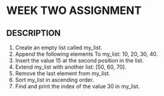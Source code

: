 # WEEK TWO ASSIGNMENT

## DESCRIPTION

 1. Create an empty list called my_list.
 2. Append the following elements To my_list: 10, 20, 30, 40.
 3. Insert the value 15 at the second position in the list.
 4. Extend my_list with another list: [50, 60, 70].
 5. Remove the last element from my_list.
 6. Sort my_list in ascending order.
 7. Find and print the index of the value 30 in my_list.
